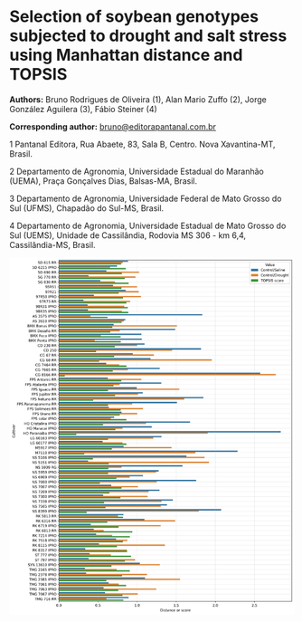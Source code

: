# Selection of soybean genotypes subjected to drought and salt stress using Manhattan distance and TOPSIS

**Authors:** Bruno Rodrigues de Oliveira (1), Alan Mario Zuffo (2), Jorge González Aguilera (3), Fábio Steiner (4)

**Corresponding author:** bruno@editorapantanal.com.br

1 Pantanal Editora, Rua Abaete, 83, Sala B, Centro. Nova Xavantina-MT, Brasil.

2 Departamento de Agronomia, Universidade Estadual do Maranhão (UEMA), Praça Gonçalves Dias, Balsas-MA, Brasil.

3 Departamento de Agronomia, Universidade Federal de Mato Grosso do Sul (UFMS), Chapadão do Sul-MS, Brasil.

4 Departamento de Agronomia, Universidade Estadual de Mato Grosso do Sul (UEMS), Unidade de Cassilândia, Rodovia MS 306 - km 6,4, Cassilândia-MS, Brasil.

<img src="results1.png">
